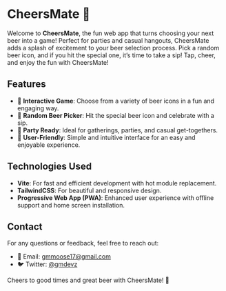# CheersMate 🍻

Welcome to **CheersMate**, the fun web app that turns choosing your next beer into a game! Perfect for parties and casual hangouts, CheersMate adds a splash of excitement to your beer selection process. Pick a random beer icon, and if you hit the special one, it’s time to take a sip! Tap, cheer, and enjoy the fun with CheersMate!

## Features

- 🎉 **Interactive Game**: Choose from a variety of beer icons in a fun and engaging way.
- 🍺 **Random Beer Picker**: Hit the special beer icon and celebrate with a sip.
- 🥳 **Party Ready**: Ideal for gatherings, parties, and casual get-togethers.
- 📱 **User-Friendly**: Simple and intuitive interface for an easy and enjoyable experience.


## Technologies Used

- **Vite**: For fast and efficient development with hot module replacement.
- **TailwindCSS**: For beautiful and responsive design.
- **Progressive Web App (PWA)**: Enhanced user experience with offline support and home screen installation.

## Contact

For any questions or feedback, feel free to reach out:

- 📧 Email: [gmmoose17@gmail.com](mailto:gmmoose17@gmail.com)
- 🐦 Twitter: [@gmdevz](https://twitter.com/gmdevz)

Cheers to good times and great beer with CheersMate! 🍻
